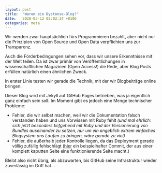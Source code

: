 ```yaml
---
layout: post
title:  "Warum ein Dystonse-Blog?"
date:   2020-03-12 02:02:34 +0100
categories: meta
---
```

Wir werden zwar hauptsächlich fürs Programmieren bezahlt, aber nicht nur die Prinzipien von Open Source und Open Data verpflichten uns zur Transparenz.

Auch die Förderbedingungen sehen vor, dass wir unsere Erkenntnisse mit der Welt teilen. Da ist zwar primär von Veröffentlichungen in wissenschaftlichen Magazinen (Open Access!) die Rede, aber Blog Posts erfüllen natürlich einen ähnlichen Zweck.

In erster Linie testen wir gerade die Technik, mit der wir Blogbeiträge online bringen.

Dieser Blog wird mit Jekyll auf GitHub Pages betrieben, was ja eigentlich ganz einfach sein soll. Im Moment gibt es jedoch eine Menge technischer Probleme:

 * Fehler, die wir selbst machen, weil wir die Dokumentation falsch verstanden haben und uns Vorwissen mit Ruby fehlt _(und mal ehrlich: sich jetzt besonders tiefgehend mit Ruby und der Versionierung von Bundles auseinander zu setzen, nur um ein angeblich extrem einfaches Blogsystem ans Laufen zu bringen, wäre gerade zu viel)_
 * Fehler, die außerhalb jeder Kontrolle liegen, da das Deployment gerade völlig zufällig fehlschlägt ([hier](https://github.com/dystonse/dystonse.github.io/commit/b3949bb7189108129afb8698b7552835e30f7af3) ein beispielhafter Commit, der aus einer komplett kaputten Seite eine funktionierende Seite macht.)

Bleibt also nicht übrig, als abzuwarten, bis GitHub seine Infrastruktur wieder zuverlässig im Griff hat...